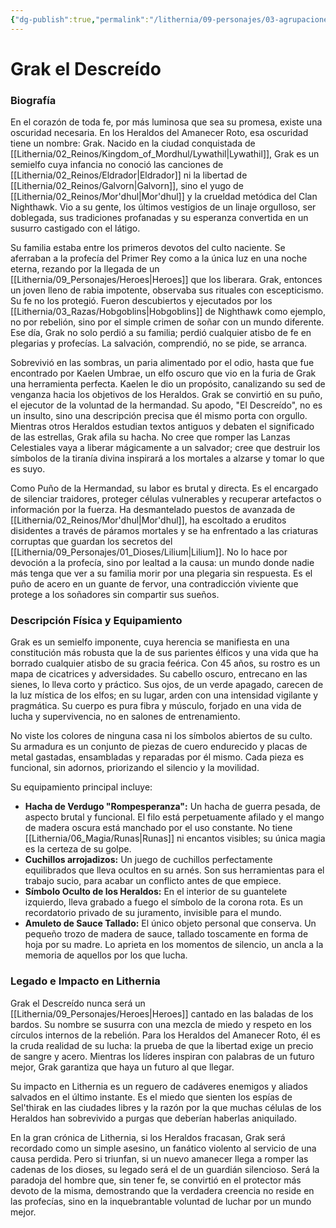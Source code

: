 ```yaml
---
{"dg-publish":true,"permalink":"/lithernia/09-personajes/03-agrupaciones/los-heraldos-del-amanecer-roto/grak-el-descreido/","tags":["[lithernia","personajes","culto","heraldo","semielfo","Guerrero"]}
---
```


# Grak el Descreído

### Biografía

En el corazón de toda fe, por más luminosa que sea su promesa, existe una oscuridad necesaria. En los Heraldos del Amanecer Roto, esa oscuridad tiene un nombre: Grak. Nacido en la ciudad conquistada de [[Lithernia/02_Reinos/Kingdom_of_Mordhul/Lywathil\|Lywathil]], Grak es un semielfo cuya infancia no conoció las canciones de [[Lithernia/02_Reinos/Eldrador\|Eldrador]] ni la libertad de [[Lithernia/02_Reinos/Galvorn\|Galvorn]], sino el yugo de [[Lithernia/02_Reinos/Mor'dhul\|Mor'dhul]] y la crueldad metódica del Clan Nighthawk. Vio a su gente, los últimos vestigios de un linaje orgulloso, ser doblegada, sus tradiciones profanadas y su esperanza convertida en un susurro castigado con el látigo.

Su familia estaba entre los primeros devotos del culto naciente. Se aferraban a la profecía del Primer Rey como a la única luz en una noche eterna, rezando por la llegada de un [[Lithernia/09_Personajes/Heroes\|Heroes]] que los liberara. Grak, entonces un joven lleno de rabia impotente, observaba sus rituales con escepticismo. Su fe no los protegió. Fueron descubiertos y ejecutados por los [[Lithernia/03_Razas/Hobgoblins\|Hobgoblins]] de Nighthawk como ejemplo, no por rebelión, sino por el simple crimen de soñar con un mundo diferente. Ese día, Grak no solo perdió a su familia; perdió cualquier atisbo de fe en plegarias y profecías. La salvación, comprendió, no se pide, se arranca.

Sobrevivió en las sombras, un paria alimentado por el odio, hasta que fue encontrado por Kaelen Umbrae, un elfo oscuro que vio en la furia de Grak una herramienta perfecta. Kaelen le dio un propósito, canalizando su sed de venganza hacia los objetivos de los Heraldos. Grak se convirtió en su puño, el ejecutor de la voluntad de la hermandad. Su apodo, "El Descreído", no es un insulto, sino una descripción precisa que él mismo porta con orgullo. Mientras otros Heraldos estudian textos antiguos y debaten el significado de las estrellas, Grak afila su hacha. No cree que romper las Lanzas Celestiales vaya a liberar mágicamente a un salvador; cree que destruir los símbolos de la tiranía divina inspirará a los mortales a alzarse y tomar lo que es suyo.

Como Puño de la Hermandad, su labor es brutal y directa. Es el encargado de silenciar traidores, proteger células vulnerables y recuperar artefactos o información por la fuerza. Ha desmantelado puestos de avanzada de [[Lithernia/02_Reinos/Mor'dhul\|Mor'dhul]], ha escoltado a eruditos disidentes a través de páramos mortales y se ha enfrentado a las criaturas corruptas que guardan los secretos del [[Lithernia/09_Personajes/01_Dioses/Lilium\|Lilium]]. No lo hace por devoción a la profecía, sino por lealtad a la causa: un mundo donde nadie más tenga que ver a su familia morir por una plegaria sin respuesta. Es el puño de acero en un guante de fervor, una contradicción viviente que protege a los soñadores sin compartir sus sueños.

### Descripción Física y Equipamiento

Grak es un semielfo imponente, cuya herencia se manifiesta en una constitución más robusta que la de sus parientes élficos y una vida que ha borrado cualquier atisbo de su gracia feérica. Con 45 años, su rostro es un mapa de cicatrices y adversidades. Su cabello oscuro, entrecano en las sienes, lo lleva corto y práctico. Sus ojos, de un verde apagado, carecen de la luz mística de los elfos; en su lugar, arden con una intensidad vigilante y pragmática. Su cuerpo es pura fibra y músculo, forjado en una vida de lucha y supervivencia, no en salones de entrenamiento.

No viste los colores de ninguna casa ni los símbolos abiertos de su culto. Su armadura es un conjunto de piezas de cuero endurecido y placas de metal gastadas, ensambladas y reparadas por él mismo. Cada pieza es funcional, sin adornos, priorizando el silencio y la movilidad.

Su equipamiento principal incluye:
*   **Hacha de Verdugo "Rompesperanza":** Un hacha de guerra pesada, de aspecto brutal y funcional. El filo está perpetuamente afilado y el mango de madera oscura está manchado por el uso constante. No tiene [[Lithernia/06_Magia/Runas\|Runas]] ni encantos visibles; su única magia es la certeza de su golpe.
*   **Cuchillos arrojadizos:** Un juego de cuchillos perfectamente equilibrados que lleva ocultos en su arnés. Son sus herramientas para el trabajo sucio, para acabar un conflicto antes de que empiece.
*   **Símbolo Oculto de los Heraldos:** En el interior de su guantelete izquierdo, lleva grabado a fuego el símbolo de la corona rota. Es un recordatorio privado de su juramento, invisible para el mundo.
*   **Amuleto de Sauce Tallado:** El único objeto personal que conserva. Un pequeño trozo de madera de sauce, tallado toscamente en forma de hoja por su madre. Lo aprieta en los momentos de silencio, un ancla a la memoria de aquellos por los que lucha.

### Legado e Impacto en Lithernia

Grak el Descreído nunca será un [[Lithernia/09_Personajes/Heroes\|Heroes]] cantado en las baladas de los bardos. Su nombre se susurra con una mezcla de miedo y respeto en los círculos internos de la rebelión. Para los Heraldos del Amanecer Roto, él es la cruda realidad de su lucha: la prueba de que la libertad exige un precio de sangre y acero. Mientras los líderes inspiran con palabras de un futuro mejor, Grak garantiza que haya un futuro al que llegar.

Su impacto en Lithernia es un reguero de cadáveres enemigos y aliados salvados en el último instante. Es el miedo que sienten los espías de Sel'thirak en las ciudades libres y la razón por la que muchas células de los Heraldos han sobrevivido a purgas que deberían haberlas aniquilado.

En la gran crónica de Lithernia, si los Heraldos fracasan, Grak será recordado como un simple asesino, un fanático violento al servicio de una causa perdida. Pero si triunfan, si un nuevo amanecer llega a romper las cadenas de los dioses, su legado será el de un guardián silencioso. Será la paradoja del hombre que, sin tener fe, se convirtió en el protector más devoto de la misma, demostrando que la verdadera creencia no reside en las profecías, sino en la inquebrantable voluntad de luchar por un mundo mejor.
